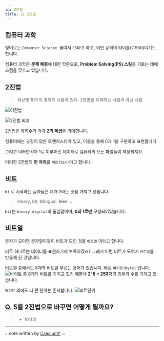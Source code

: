 ```yaml
---
id: 2진법
title: 1) 2진법
---
```


## 컴퓨터 과학

영어로는 `Computer Science`. 줄여서 `CS`라고 하고, 이번 강의의 타이틀(CS50)이기도 합니다.

컴퓨터 과학은 **문제 해결**에 대한 학문으로, **Problem Solving(PS) 스킬**을 기르는 데에 초점을 맞추고 있습니다.

## 2진법

> 세상엔 10가지 종류의 사람이 있다. 2진법을 이해하는 사람과 아닌 사람.

![이진법](https://cphinf.pstatic.net/mooc/20200607_19/1591512545601J5dkm_PNG/mceclip3.png)

![2진법 비교](https://cphinf.pstatic.net/mooc/20200607_209/1591512453958WWybq_PNG/mceclip2.png)

2진법은 자리수가 각각 **2의 제곱**을 의미합니다.

컴퓨터에는 굉장히 많은 트랜지스터가 있고, 이들을 통해 0과 1을 구분하고 표현합니다.

그리고 이러한 0과 1로 이루어진 데이터로 컴퓨터의 모든 파일들이 저장되지요.

이러한 2진법의 **한 자리**를 `비트(bit)`라고 합니다.

## 비트

`bi` 로 시작하는 글자들은 대개 2라는 뜻을 가지고 있습니다.

> binary, bit, bilingual, ~~bike~~ ...

`bit`는 `binary digital`의 줄임말이며, **0과 1로만** 구성되어있습니다.

## 비트열

문자가 모이면 문자열이듯이 비트가 모인 것을 `비트열` 이라고 합니다.

비트 하나로는 데이터를 표현하기에 부족하겠죠? 그래서 이런 비트가 모여서 `비트열`을 만들게 된 것입니다.

비트열 중에서도 8개의 비트를 부르는 용어가 있습니다. 바로 `바이트(byte)` 입니다.
![바이트](https://cphinf.pstatic.net/mooc/20170712_297/1499826249488D4i2V_PNG/1.1_-02.png?type=w760)
총 8개의 비트를 가지고 있기 때문에 **2^8 = 256개**의 경우의 수를 가지고 있습니다.

`바이트` 외에도 더 큰 단위는 존재합니다.
![비트단위](https://cphinf.pstatic.net/mooc/20170712_75/1499826291828lfvjK_PNG/1.1_-03.png?type=w760)

## Q. 5를 2진법으로 바꾸면 어떻게 될까요?

> - 101(2)

---

:::note
written by [CaesiumY](https://github.com/CaesiumY)
:::
